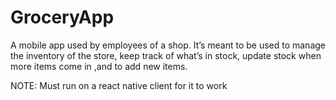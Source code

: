 # GroceryApp
A mobile app used by employees of a shop. It’s meant to be used to manage the inventory of the store, keep track of what’s in stock, update stock when more items come in ,and to add new items.

NOTE: Must run on a react native client for it to work
